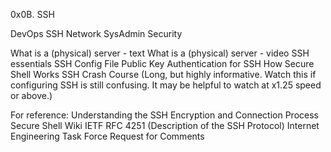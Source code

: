 0x0B. SSH

DevOps SSH Network SysAdmin Security

What is a (physical) server - text
What is a (physical) server - video
SSH essentials
SSH Config File
Public Key Authentication for SSH
How Secure Shell Works
SSH Crash Course (Long, but highly informative. Watch this if configuring SSH is still confusing. It may be helpful to watch at x1.25 speed or above.)

For reference:
Understanding the SSH Encryption and Connection Process
Secure Shell Wiki
IETF RFC 4251 (Description of the SSH Protocol)
Internet Engineering Task Force
Request for Comments
